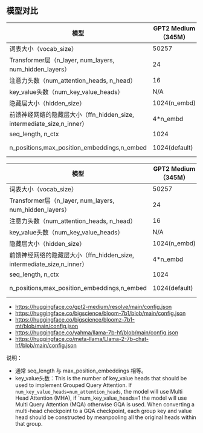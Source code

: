 





## 模型对比


| 模型                                                       | GPT2 Medium（345M） | Bloom-7b1                | LLaMA-7B                      | LLaMA2-7B                     | ChatGLM-6B  | ChatGLM2-6B |
| -------------------------------------------------------- | ----------------- | ------------------------ | ----------------------------- | ----------------------------- | ----------- | ----------- |
| 词表大小（vocab_size）                                         | 50257             | 250880                   | 32000                         | 32000                         | 130528      | 65024       |
| Transformer层（n_layer, num_layers, num_hidden_layers）     | 24                | 30                       | 32                            | 32                            | 28          | 28          |
| 注意力头数（num_attention_heads, n_head）                       | 16                | 32                       | 32                            | 32                            | 32          | 32          |
| key_value头数（num_key_value_heads）                         | N/A               | N/A                      | N/A                           | N/A                           | N/A         | N/A         |
| 隐藏层大小（hidden_size）                                       | 1024(n_embd)      | 4096(n_embed)            | 4096                          | 4096                          | 4096        | 4096        |
| 前馈神经网络的隐藏层大小（ffn_hidden_size, intermediate_size,n_inner） | 4*n_embd          | 4 * hidden_size          | 11008                         | 11008                         | 16384       | 13696       |
| seq_length, n_ctx                                        | 1024              | 2048                     | 2048(max_position_embeddings) | 2048(max_position_embeddings) | 2048        | 32768       |
| n_positions,max_position_embeddings,n_embed              | 1024(default)     | 2048(4096,bloomz-7b1-hf) | 2048                          | 2048(4096,llama2-chat-hf)     | hidden_size | hidden_size |


| 模型    | GPT2 Medium（345M）          | Bloom-7b1 | LLaMA-7B      | LLaMA2-7B       |
| ---- | ---------- | ----- | ------------------- | ----------- |
| 词表大小（vocab_size）  | 50257     |  250880 |  32000 |   32000    |
| Transformer层（n_layer, num_layers, num_hidden_layers）  | 24     | 30  | 32  |    32   |
| 注意力头数（num_attention_heads, n_head） | 16      | 32  | 32 |   32       |
| key_value头数（num_key_value_heads） | N/A       | N/A   | N/A  |   N/A        |
| 隐藏层大小（hidden_size）  | 1024(n_embd)      |  4096(n_embed) | 4096  |     4096      |
| 前馈神经网络的隐藏层大小（ffn_hidden_size, intermediate_size,n_inner） | 4*n_embd  | 4 * hidden_size    | 11008 |   11008       |
| seq_length, n_ctx      | 1024      | 2048  | 2048(max_position_embeddings)    |   2048(max_position_embeddings)         |
| n_positions,max_position_embeddings,n_embed      | 1024(default)      |  2048(4096,bloomz-7b1-hf)  | 2048 |   2048(4096,llama2-chat-hf)       |



- https://huggingface.co/gpt2-medium/resolve/main/config.json
- https://huggingface.co/bigscience/bloom-7b1/blob/main/config.json
- https://huggingface.co/bigscience/bloomz-7b1-mt/blob/main/config.json
- https://huggingface.co/yahma/llama-7b-hf/blob/main/config.json
- https://huggingface.co/meta-llama/Llama-2-7b-chat-hf/blob/main/config.json

说明：
- 通常 seq_length 与 max_position_embeddings 相等。
- key_value头数：This is the number of key_value heads that should be used to implement Grouped Query Attention. If
`num_key_value_heads=num_attention_heads`, the model will use Multi Head Attention (MHA), if
`num_key_value_heads=1 the model will use Multi Query Attention (MQA) otherwise GQA is used. When
converting a multi-head checkpoint to a GQA checkpoint, each group key and value head should be constructed
by meanpooling all the original heads within that group.






